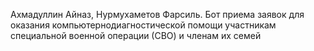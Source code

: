 Ахмадуллин Айназ, Нурмухаметов Фарсиль. Бот  приема заявок  для оказания компьютернодиагностической помощи участникам специальной военной операции (СВО) и членам их семей
